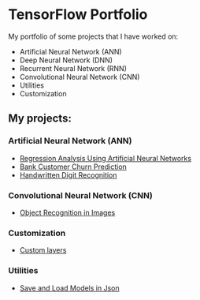 # TensorFlow Portfolio

My portfolio of some projects that I have worked on:

* Artificial Neural Network (ANN)
* Deep Neural Network (DNN)
* Recurrent Neural Network (RNN)
* Convolutional Neural Network (CNN)
* Utilities
* Customization

## My projects:

### Artificial Neural Network (ANN)

* [Regression Analysis Using Artificial Neural Networks](https://github.com/kavehmahdavi/TF_Portfolio/blob/main/regression/simple_linear_regression.ipynb)
* [Bank Customer Churn Prediction](https://github.com/kavehmahdavi/TF_Portfolio/blob/main/binary_claccification/binary_classification.ipynby)
* [Handwritten Digit Recognition](https://github.com/kavehmahdavi/TF_Portfolio/blob/main/image_classification/image_classification.py)

### Convolutional Neural Network (CNN)

* [Object Recognition in Images](https://github.com/kavehmahdavi/TF_Portfolio/tree/main/image_classification/cnn_image_classification.ipynb)

### Customization

* [Custom layers](https://github.com/kavehmahdavi/TF_Portfolio/blob/main/customization/custom_layer.ipynb)

### Utilities

* [Save and Load Models in Json](https://github.com/kavehmahdavi/TF_Portfolio/blob/main/util/model_to_json.ipynb)


